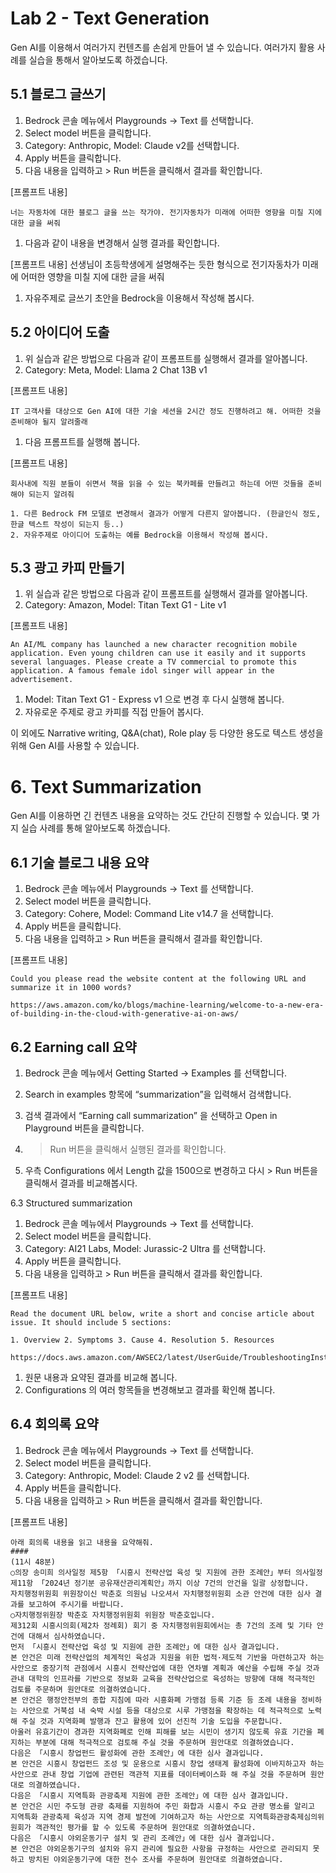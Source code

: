 # Lab 2 - Text Generation

Gen AI를 이용해서 여러가지 컨텐츠를 손쉽게 만들어 낼 수 있습니다. 여러가지 활용 사례를 실습을 통해서 알아보도록 하겠습니다. 


## 5.1 블로그 글쓰기

1. Bedrock 콘솔 메뉴에서 Playgrounds → Text 를 선택합니다.
2. Select model 버튼을 클릭합니다.
3. Category: Anthropic, Model: Claude v2를 선택합니다.
4. Apply 버튼을 클릭합니다. 
5. 다음 내용을 입력하고 > Run 버튼을 클릭해서 결과를 확인합니다. 

[프롬프트 내용]
~~~
너는 자동차에 대한 블로그 글을 쓰는 작가야. 전기자동차가 미래에 어떠한 영향을 미칠 지에 대한 글을 써줘
~~~

1. 다음과 같이 내용을 변경해서 실행 결과를 확인합니다.

[프롬프트 내용]
선생님이 초등학생에게 설명해주는 듯한 형식으로 전기자동차가 미래에 어떠한 영향을 미칠 지에 대한 글을 써줘

1. 자유주제로 글쓰기 초안을 Bedrock을 이용해서 작성해 봅시다.

## 5.2 아이디어 도출

1. 위 실습과 같은 방법으로 다음과 같이 프롬프트를 실행해서 결과를 알아봅니다. 
2. Category: Meta, Model: Llama 2 Chat 13B v1


[프롬프트 내용]
~~~
IT 고객사를 대상으로 Gen AI에 대한 기술 세션을 2시간 정도 진행하려고 해. 어떠한 것을 준비해야 될지 알려줄래
~~~

1. 다음 프롬프트를 실행해 봅니다.

[프롬프트 내용]
~~~
회사내에 직원 분들이 쉬면서 책을 읽을 수 있는 북카페를 만들려고 하는데 어떤 것들을 준비해야 되는지 알려줘

1. 다른 Bedrock FM 모델로 변경해서 결과가 어떻게 다른지 알아봅니다. (한글인식 정도, 한글 텍스트 작성이 되는지 등..)
2. 자유주제로 아이디어 도출하는 예를 Bedrock을 이용해서 작성해 봅시다.
~~~


## 5.3 광고 카피 만들기

1. 위 실습과 같은 방법으로 다음과 같이 프롬프트를 실행해서 결과를 알아봅니다. 
2. Category: Amazon, Model: Titan Text G1 - Lite v1

[프롬프트 내용]
~~~
An AI/ML company has launched a new character recognition mobile application. Even young children can use it easily and it supports several languages. Please create a TV commercial to promote this application. A famous female idol singer will appear in the advertisement.
~~~

1. Model: Titan Text G1 - Express v1 으로 변경 후 다시 실행해 봅니다. 
2. 자유로운 주제로 광고 카피를 직접 만들어 봅시다.



이 외에도 Narrative writing, Q&A(chat), Role play 등 다양한 용도로 텍스트 생성을 위해 Gen AI를 사용할 수 있습니다.


# 6. Text Summarization

Gen AI를 이용하면 긴 컨텐츠 내용을 요약하는 것도 간단히 진행할 수 있습니다. 몇 가지 실습 사례를 통해 알아보도록 하겠습니다.


## 6.1 기술 블로그 내용 요약

1. Bedrock 콘솔 메뉴에서 Playgrounds → Text 를 선택합니다.
2. Select model 버튼을 클릭합니다.
3. Category: Cohere, Model: Command Lite v14.7 을 선택합니다.
4. Apply 버튼을 클릭합니다. 
5. 다음 내용을 입력하고 > Run 버튼을 클릭해서 결과를 확인합니다. 

[프롬프트 내용]
~~~
Could you please read the website content at the following URL and summarize it in 1000 words?

https://aws.amazon.com/ko/blogs/machine-learning/welcome-to-a-new-era-of-building-in-the-cloud-with-generative-ai-on-aws/
~~~

## 6.2 Earning call 요약

1. Bedrock 콘솔 메뉴에서 Getting Started → Examples 를 선택합니다.
2. Search in examples 항목에 “summarization”을 입력해서 검색합니다. 
3. 검색 결과에서 “Earning call summarization” 을 선택하고 Open in Playground 버튼을 클릭합니다. 
4. > Run 버튼을 클릭해서 실행된 결과를 확인합니다. 



1. 우측 Configurations 에서 Length 값을 1500으로 변경하고 다시 > Run 버튼을 클릭해서 결과를 비교해봅시다. 



6.3 Structured summarization

1. Bedrock 콘솔 메뉴에서 Playgrounds → Text 를 선택합니다.
2. Select model 버튼을 클릭합니다.
3. Category: AI21 Labs, Model: Jurassic-2 Ultra 를 선택합니다.
4. Apply 버튼을 클릭합니다. 
5. 다음 내용을 입력하고 > Run 버튼을 클릭해서 결과를 확인합니다. 

[프롬프트 내용]
~~~
Read the document URL below, write a short and concise article about issue. It should include 5 sections:

1. Overview 2. Symptoms 3. Cause 4. Resolution 5. Resources

https://docs.aws.amazon.com/AWSEC2/latest/UserGuide/TroubleshootingInstances.html
~~~

1. 원문 내용과 요약된 결과를 비교해 봅니다.
2. Configurations 의 여러 항목들을 변경해보고 결과를 확인해 봅니다.  



## 6.4 회의록 요약

1. Bedrock 콘솔 메뉴에서 Playgrounds → Text 를 선택합니다.
2. Select model 버튼을 클릭합니다.
3. Category: Anthropic, Model: Claude 2 v2 를 선택합니다.
4. Apply 버튼을 클릭합니다. 
5. 다음 내용을 입력하고 > Run 버튼을 클릭해서 결과를 확인합니다. 

[프롬프트 내용]
~~~
아래 회의록 내용을 읽고 내용을 요약해줘.
####
(11시 48분)
○의장 송미희 의사일정 제5항 「시흥시 전략산업 육성 및 지원에 관한 조례안」부터 의사일정 제11항 「2024년 정기분 공유재산관리계획안」까지 이상 7건의 안건을 일괄 상정합니다.
자치행정위원회 위원장이신 박춘호 의원님 나오셔서 자치행정위원회 소관 안건에 대한 심사 결과를 보고하여 주시기를 바랍니다.
○자치행정위원장 박춘호 자치행정위원회 위원장 박춘호입니다.
제312회 시흥시의회(제2차 정례회) 회기 중 자치행정위원회에서는 총 7건의 조례 및 기타 안건에 대해서 심사하였습니다.
먼저 「시흥시 전략산업 육성 및 지원에 관한 조례안」에 대한 심사 결과입니다.
본 안건은 미래 전략산업의 체계적인 육성과 지원을 위한 법적·제도적 기반을 마련하고자 하는 사안으로 중장기적 관점에서 시흥시 전략산업에 대한 연차별 계획과 예산을 수립해 주실 것과 관내 대학의 인프라를 기반으로 정보화 교육을 전략산업으로 육성하는 방향에 대해 적극적인 검토를 주문하며 원안대로 의결하였습니다.
본 안건은 행정안전부의 종합 지침에 따라 시흥화폐 가맹점 등록 기준 등 조례 내용을 정비하는 사안으로 거북섬 내 숙박 시설 등을 대상으로 시루 가맹점을 확장하는 데 적극적으로 노력해 주실 것과 지역화폐 발행과 잔고 활용에 있어 선진적 기술 도입을 주문합니다.
아울러 유효기간이 경과한 지역화폐로 인해 피해를 보는 시민이 생기지 않도록 유효 기간을 폐지하는 부분에 대해 적극적으로 검토해 주실 것을 주문하며 원안대로 의결하였습니다.
다음은 「시흥시 창업펀드 활성화에 관한 조례안」에 대한 심사 결과입니다.
본 안건은 시흥시 창업펀드 조성 및 운용으로 시흥시 창업 생태계 활성화에 이바지하고자 하는 사안으로 관내 창업 기업에 관련된 객관적 지표를 데이터베이스화 해 주실 것을 주문하며 원안대로 의결하였습니다.
다음은 「시흥시 지역특화 관광축제 지원에 관한 조례안」에 대한 심사 결과입니다.
본 안건은 시민 주도형 관광 축제를 지원하여 주민 화합과 시흥시 주요 관광 명소를 알리고 지역특화 관광축제 육성과 지역 경제 발전에 기여하고자 하는 사안으로 지역특화관광축제심의위원회가 객관적인 평가를 할 수 있도록 주문하며 원안대로 의결하였습니다.
다음은 「시흥시 야외운동기구 설치 및 관리 조례안」에 대한 심사 결과입니다.
본 안건은 야외운동기구의 설치와 유지 관리에 필요한 사항을 규정하는 사안으로 관리되지 못하고 방치된 야외운동기구에 대한 전수 조사를 주문하며 원안대로 의결하였습니다.

~~~
